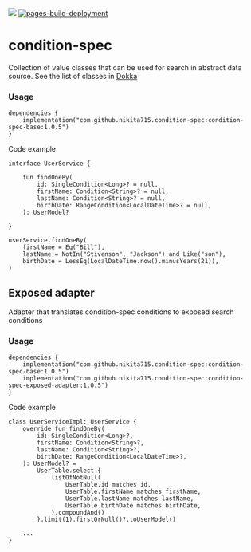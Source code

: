 [![](https://jitpack.io/v/nikita715/condition-spec.svg)](https://jitpack.io/#nikita715/condition-spec)
[![pages-build-deployment](https://github.com/nikita715/condition-spec/actions/workflows/pages/pages-build-deployment/badge.svg?branch=master)](https://github.com/nikita715/condition-spec/actions/workflows/pages/pages-build-deployment)

# condition-spec
Collection of value classes that can be used for search in abstract data source. See the list of classes in [Dokka](https://nikita715.github.io/condition-spec)


### Usage


```
dependencies {
    implementation("com.github.nikita715.condition-spec:condition-spec-base:1.0.5")
}
```

Code example

```
interface UserService {

    fun findOneBy(
        id: SingleCondition<Long>? = null,
        firstName: Condition<String>? = null,
        lastName: Condition<String>? = null,
        birthDate: RangeCondition<LocalDateTime>? = null,
    ): UserModel?

}
```

```
userService.findOneBy(
    firstName = Eq("Bill"),
    lastName = NotIn("Stivenson", "Jackson") and Like("son"),
    birthDate = LessEq(LocalDateTime.now().minusYears(21)),
)
```

## Exposed adapter

Adapter that translates condition-spec conditions to exposed search conditions

### Usage

```
dependencies {
    implementation("com.github.nikita715.condition-spec:condition-spec-base:1.0.5")
    implementation("com.github.nikita715.condition-spec:condition-spec-exposed-adapter:1.0.5")
}
```

Code example

```
class UserServiceImpl: UserService {
    override fun findOneBy(
        id: SingleCondition<Long>?,
        firstName: Condition<String>?,
        lastName: Condition<String>?,
        birthDate: RangeCondition<LocalDateTime>?,
    ): UserModel? =
        UserTable.select {
            listOfNotNull(
                UserTable.id matches id,
                UserTable.firstName matches firstName,
                UserTable.lastName matches lastName,
                UserTable.birthDate matches birthDate,
            ).compoundAnd()
        }.limit(1).firstOrNull()?.toUserModel()

    ...
}
```
